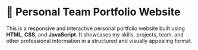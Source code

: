 # 🚀 Personal Team Portfolio Website
This is a responsive and interactive personal portfolio website built using **HTML**, **CSS**, and **JavaScript**. It showcases my skills, projects, team, and other professional information in a structured and visually appealing format.
